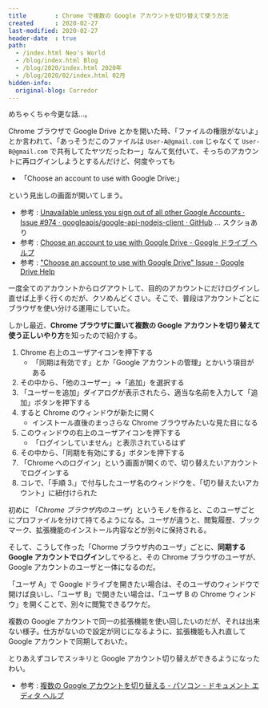 ```yaml
---
title        : Chrome で複数の Google アカウントを切り替えて使う方法
created      : 2020-02-27
last-modified: 2020-02-27
header-date  : true
path:
  - /index.html Neo's World
  - /blog/index.html Blog
  - /blog/2020/index.html 2020年
  - /blog/2020/02/index.html 02月
hidden-info:
  original-blog: Corredor
---
```


めちゃくちゃ今更な話…。

Chrome ブラウザで Google Drive とかを開いた時、「ファイルの権限がないよ」とか言われて、「あっそうだこのファイルは `User-A@gmail.com` じゃなくて `User-B@gmail.com` で共有してたヤツだったわー」なんて気付いて、そっちのアカウントに再ログインしようとするんだけど、何度やっても

- 「Choose an account to use with Google Drive:」

という見出しの画面が開いてしまう。

- 参考 : [Unavailable unless you sign out of all other Google Accounts · Issue #974 · googleapis/google-api-nodejs-client · GitHub](https://github.com/googleapis/google-api-nodejs-client/issues/974) … スクショあり
- 参考 : [Choose an account to use with Google Drive - Google ドライブ ヘルプ](https://support.google.com/drive/forum/AAAAOxCWsTokb__tgHeeYk/?hl=ja)
- 参考 : ["Choose an account to use with Google Drive" Issue - Google Drive Help](https://support.google.com/drive/forum/AAAAOxCWsToHAg7cOrIj_M/?hl=nl)

一度全てのアカウントからログアウトして、目的のアカウントにだけログインし直せば上手く行くのだが、クソめんどくさい。そこで、普段はアカウントごとにブラウザを使い分ける運用にしていた。

しかし最近、**Chrome ブラウザに置いて複数の Google アカウントを切り替えて使う正しいやり方**を知ったので紹介する。

1. Chrome 右上のユーザアイコンを押下する
    - 「同期は有効です」とか「Google アカウントの管理」とかいう項目がある
2. その中から、「他のユーザー」→「追加」を選択する
3. 「ユーザーを追加」ダイアログが表示されたら、適当な名前を入力して「追加」ボタンを押下する
4. すると Chrome のウィンドウが新たに開く
    - インストール直後のまっさらな Chrome ブラウザみたいな見た目になる
5. このウィンドウの右上のユーザアイコンを押下する
    - 「ログインしていません」と表示されているはず
6. その中から、「同期を有効にする」ボタンを押下する
7. 「Chrome へのログイン」という画面が開くので、切り替えたいアカウントでログインする
8. コレで、「手順 3.」で付与したユーザ名のウィンドウを、「切り替えたいアカウント」に紐付けられた

初めに 「*Chrome ブラウザ内のユーザ*」というモノを作ると、このユーザごとにプロファイルを分けて持てるようになる。ユーザが違うと、閲覧履歴、ブックマーク、拡張機能のインストール内容などが別々に保持される。

そして、こうして作った「Chorme ブラウザ内のユーザ」ごとに、**同期する Google アカウントでログイン**してやると、その Chrome ブラウザのユーザが、Google アカウントのユーザと一体になるのだ。

「ユーザ A」で Google ドライブを開きたい場合は、そのユーザのウィンドウで開けば良いし、「ユーザ B」で開きたい場合は、「ユーザ B の Chrome ウィンドウ」を開くことで、別々に閲覧できるワケだ。

複数の Google アカウントで同一の拡張機能を使い回したいのだが、それは出来ない様子。仕方がないので設定が同じになるように、拡張機能も入れ直して Google アカウントで同期しておいた。

とりあえずコレでスッキリと Google アカウント切り替えができるようになったわい。

- 参考 : [複数の Google アカウントを切り替える - パソコン - ドキュメント エディタ ヘルプ](https://support.google.com/docs/answer/2405894?co=GENIE.Platform%3DDesktop&hl=ja)
